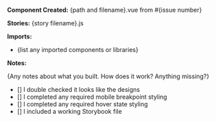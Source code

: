 **Component Created:** {path and filename}.vue from #{issue number}

**Stories:** {story filename}.js

**Imports:**

-   {list any imported components or libraries}

**Notes:**

{Any notes about what you built. How does it work? Anything missing?}

-   [] I double checked it looks like the designs
-   [] I completed any required mobile breakpoint styling
-   [] I completed any required hover state styling
-   [] I included a working Storybook file
